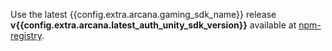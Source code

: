 Use the latest {{config.extra.arcana.gaming_sdk_name}} release **v{{config.extra.arcana.latest_auth_unity_sdk_version}}** available at [npm-registry](https://npm-registry.arcana.network/-/web/detail/arcana-auth-sdk).